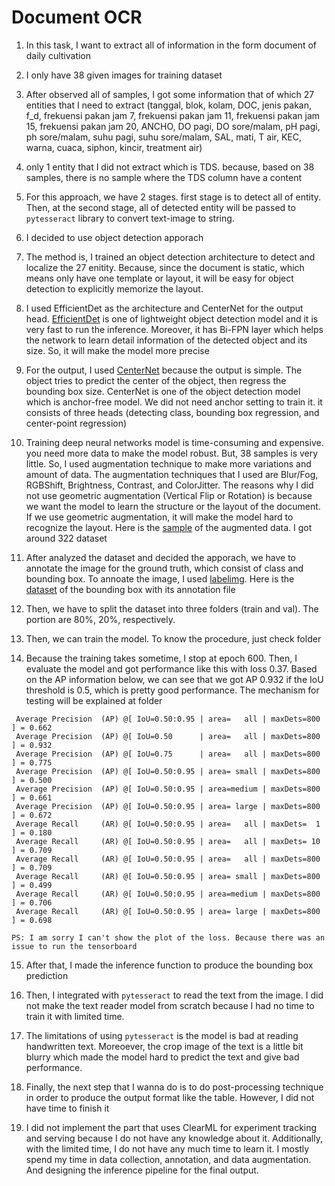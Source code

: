 # Document OCR
1. In this task, I want to extract all of information in the form document of daily cultivation
2. I only have 38 given images for training dataset
3. After observed all of samples, I got some information that of which 27 entities that I need to extract (tanggal, blok, kolam, DOC, jenis pakan, f_d, frekuensi pakan jam 7, frekuensi pakan jam 11, frekuensi pakan jam 15, frekuensi pakan jam 20, ANCHO, DO pagi, DO sore/malam, pH pagi, ph sore/malam, suhu pagi, suhu sore/malam, SAL, mati, T air, KEC, warna, cuaca, siphon, kincir, treatment air)
4. only 1 entity that I did not extract which is TDS. because, based on 38 samples, there is no sample where the TDS column have a content
5. For this approach, we have 2 stages. first stage is to detect all of entity. Then, at the second stage, all of detected entity will be passed to `pytesseract` library to convert text-image to string. 
6. I decided to use object detection apporach
7. The method is, I trained an object detection architecture to detect and localize the 27 enitity. Because, since the document is static, which means only have one template or layout, it will be easy for object detection to explicitly memorize the layout. 
8. I used EfficientDet as the architecture and CenterNet for the output head. [EfficientDet](https://github.com/zylo117/Yet-Another-EfficientDet-Pytorch) is one of lightweight object detection model and it is very fast to run the inference. Moreover, it has Bi-FPN layer which helps the network to learn detail information of the detected object and its size. So, it will make the model more precise
9. For the output, I used [CenterNet](https://github.com/xingyizhou/CenterNet) because the output is simple. The object tries to predict the center of the object, then regress the bounding box size. CenterNet is one of the object detection model which is anchor-free model. We did not need anchor setting to train it. it consists of three heads (detecting class, bounding box regression, and center-point regression)
10. Training deep neural networks model is time-consuming and expensive. you need more data to make the model robust. But, 38 samples is very little. So, I used augmentation technique to make more variations and amount of data. The augmentation techniques that I used are Blur/Fog, RGBShift, Brightness, Contrast, and ColorJitter. The reasons why I did not use geometric augmentation (Vertical Flip or Rotation) is because we want the model to learn the structure or the layout of the document. If we use geometric augmentation, it will make the model hard to recognize the layout. Here is the [sample](https://drive.google.com/drive/folders/1DKcrJBi6hnW3HtHClzK7vYzV9koIiOVy?usp=share_link) of the augmented data. I got around 322 dataset

11. After analyzed the dataset and decided the apporach, we have to annotate the image for the ground truth, which consist of class and bounding box. To annoate the image, I used [labelimg](https://github.com/heartexlabs/labelImg). Here is the [dataset](https://drive.google.com/file/d/1KspFMjJnvqt0QIAY9ANuGwqNBXcfzNlD/view?usp=share_link) of the bounding box with its annotation file

12. Then, we have to split the dataset into three folders (train and val). The portion are 80%, 20%, respectively. 

13. Then, we can train the model. To know the procedure, just check folder

14. Because the training takes sometime, I stop at epoch 600. Then, I evaluate the model and got performance like this with loss 0.37. Based on the AP information below, we can see that we got AP 0.932 if the IoU threshold is 0.5, which is pretty good performance. The mechanism for testing will be explained at folder
```
 Average Precision  (AP) @[ IoU=0.50:0.95 | area=   all | maxDets=800 ] = 0.662
 Average Precision  (AP) @[ IoU=0.50      | area=   all | maxDets=800 ] = 0.932
 Average Precision  (AP) @[ IoU=0.75      | area=   all | maxDets=800 ] = 0.775
 Average Precision  (AP) @[ IoU=0.50:0.95 | area= small | maxDets=800 ] = 0.500
 Average Precision  (AP) @[ IoU=0.50:0.95 | area=medium | maxDets=800 ] = 0.661
 Average Precision  (AP) @[ IoU=0.50:0.95 | area= large | maxDets=800 ] = 0.672
 Average Recall     (AR) @[ IoU=0.50:0.95 | area=   all | maxDets=  1 ] = 0.180
 Average Recall     (AR) @[ IoU=0.50:0.95 | area=   all | maxDets= 10 ] = 0.709
 Average Recall     (AR) @[ IoU=0.50:0.95 | area=   all | maxDets=800 ] = 0.709
 Average Recall     (AR) @[ IoU=0.50:0.95 | area= small | maxDets=800 ] = 0.499
 Average Recall     (AR) @[ IoU=0.50:0.95 | area=medium | maxDets=800 ] = 0.706
 Average Recall     (AR) @[ IoU=0.50:0.95 | area= large | maxDets=800 ] = 0.698
 ```

`PS: I am sorry I can't show the plot of the loss. Because there was an issue to run the tensorboard`

15. After that, I made the inference function to produce the bounding box prediction

16. Then, I integrated with `pytesseract` to read the text from the image. I did not make the text reader model from scratch because I had no time to train it with limited time. 

17. The limitations of using `pytesseract` is the model is bad at reading handwritten text. Moreoever, the crop image of the text is a little bit blurry which made the model hard to predict the text and give bad performance.

18. Finally, the next step that I wanna do is to do post-processing technique in order to produce the output format like the table. However, I did not have time to finish it

19. I did not implement the part that uses ClearML for experiment tracking and serving because I do not have any knowledge about it. Additionally, with the limited time, I do not have any much time to learn it. I mostly spend my time in data collection, annotation, and data augmentation. And designing the inference pipeline for the final output. 